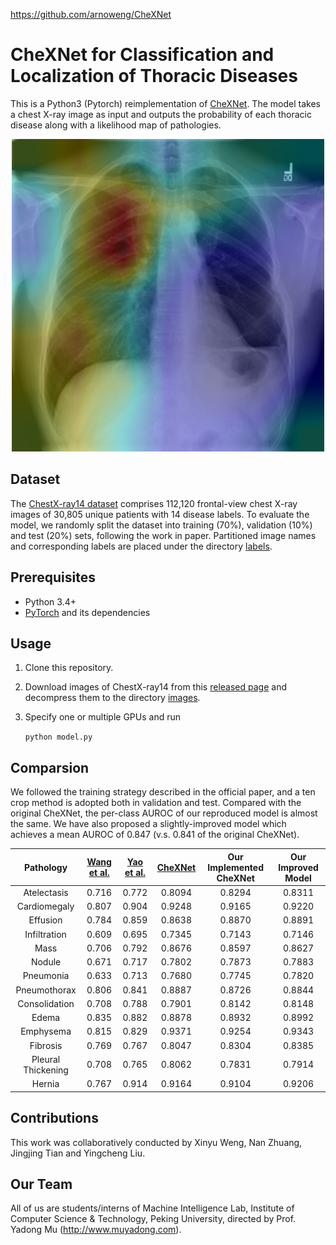 https://github.com/arnoweng/CheXNet

# CheXNet for Classification and Localization of Thoracic Diseases

This is a Python3 (Pytorch) reimplementation of [CheXNet](https://stanfordmlgroup.github.io/projects/chexnet/). The model takes a chest X-ray image as input and outputs the probability of each thoracic disease along with a likelihood map of pathologies.

<div align=center><img width="500" height="500" src="./localization/00008473_011-3.png"/></div>

## Dataset

The [ChestX-ray14 dataset](http://openaccess.thecvf.com/content_cvpr_2017/papers/Wang_ChestX-ray8_Hospital-Scale_Chest_CVPR_2017_paper.pdf) comprises 112,120 frontal-view chest X-ray images of 30,805 unique patients with 14 disease labels. To evaluate the model, we randomly split the dataset into training (70%), validation (10%) and test (20%) sets, following the work in paper. Partitioned image names and corresponding labels are placed under the directory [labels](./ChestX-ray14/labels).

## Prerequisites

- Python 3.4+
- [PyTorch](http://pytorch.org/) and its dependencies

## Usage

1. Clone this repository.

2. Download images of ChestX-ray14 from this [released page](https://nihcc.app.box.com/v/ChestXray-NIHCC) and decompress them to the directory [images](./ChestX-ray14/images).

3. Specify one or multiple GPUs and run

   `python model.py`

## Comparsion

We followed the training strategy described in the official paper, and a ten crop method is adopted both in validation and test. Compared with the original CheXNet, the per-class AUROC of our reproduced model is almost the same. We have also proposed a slightly-improved model which achieves a mean AUROC of 0.847 (v.s. 0.841 of the original CheXNet).

|     Pathology      | [Wang et al.](https://arxiv.org/abs/1705.02315) | [Yao et al.](https://arxiv.org/abs/1710.10501) | [CheXNet](https://arxiv.org/abs/1711.05225) | Our Implemented CheXNet | Our Improved Model |
| :----------------: | :--------------------------------------: | :--------------------------------------: | :--------------------------------------: | :---------------------: | :----------------: |
|    Atelectasis     |                  0.716                   |                  0.772                   |                  0.8094                  |         0.8294          |       0.8311       |
|    Cardiomegaly    |                  0.807                   |                  0.904                   |                  0.9248                  |         0.9165          |       0.9220       |
|      Effusion      |                  0.784                   |                  0.859                   |                  0.8638                  |         0.8870          |       0.8891       |
|    Infiltration    |                  0.609                   |                  0.695                   |                  0.7345                  |         0.7143          |       0.7146       |
|        Mass        |                  0.706                   |                  0.792                   |                  0.8676                  |         0.8597          |       0.8627       |
|       Nodule       |                  0.671                   |                  0.717                   |                  0.7802                  |         0.7873          |       0.7883       |
|     Pneumonia      |                  0.633                   |                  0.713                   |                  0.7680                  |         0.7745          |       0.7820       |
|    Pneumothorax    |                  0.806                   |                  0.841                   |                  0.8887                  |         0.8726          |       0.8844       |
|   Consolidation    |                  0.708                   |                  0.788                   |                  0.7901                  |         0.8142          |       0.8148       |
|       Edema        |                  0.835                   |                  0.882                   |                  0.8878                  |         0.8932          |       0.8992       |
|     Emphysema      |                  0.815                   |                  0.829                   |                  0.9371                  |         0.9254          |       0.9343       |
|      Fibrosis      |                  0.769                   |                  0.767                   |                  0.8047                  |         0.8304          |       0.8385       |
| Pleural Thickening |                  0.708                   |                  0.765                   |                  0.8062                  |         0.7831          |       0.7914       |
|       Hernia       |                  0.767                   |                  0.914                   |                  0.9164                  |         0.9104          |       0.9206       |

## Contributions

This work was collaboratively conducted by Xinyu Weng, Nan Zhuang, Jingjing Tian and Yingcheng Liu.

## Our Team

All of us are students/interns of Machine Intelligence Lab, Institute of Computer Science & Technology, Peking University, directed by Prof. Yadong Mu (http://www.muyadong.com).

